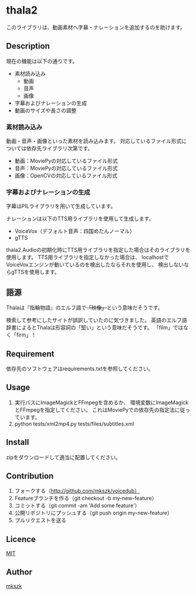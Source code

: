 # thala2
このライブラリは、動画素材へ字幕・ナレーションを追加するのを助けます。


## Description

現在の機能は以下の通りです。

- 素材読み込み
    - 動画
    - 音声
    - 画像
- 字幕およびナレーションの生成
- 動画のサイズや長さの調整


### 素材読み込み

動画・音声・画像といった素材を読み込みます。
対応しているファイル形式については依存先ライブラリ次第です。

- 動画：MoviePyの対応しているファイル形式
- 音声：MoviePyの対応しているファイル形式
- 画像：OpenCVの対応しているファイル形式


### 字幕およびナレーションの生成

字幕はPILライブラリを用いて生成しています。

ナレーションは以下のTTS用ライブラリを使用して生成します。

- VoiceVox（デフォルト音声：四国めたんノーマル）
- gTTS

thala2.Audioの初期化時にTTS用ライブラリを指定した場合はそのライブラリを使用します。
TTS用ライブラリを指定しなかった場合は、
localhostでVoiceVoxエンジンが動いているのを検出したならそれを使用し、
検出しないならgTTSを使用します。

## 語源

Thalaは『指輪物語』のエルフ語で<del>「映像」</del>という意味だそうです。

検索して参考にしたサイトが誤訳していたのに気づきました。
英語のエルフ語辞書によるとThalaは形容詞の「堅い」という意味だそうです。
「film」ではなく「firm」！


## Requirement

依存先のソフトウェアはrequirements.txtを参照してください。


## Usage

 1. 実行パスにImageMagickとFFmpegを含めるか、
    環境変数にImageMagickとFFmpegを指定してください。
    これはMoviePyでの依存先の指定法に従っています。
 2. python tests/xml2mp4.py tests/files/subtitles.xml


## Install

zipをダウンロードして適当に配置してください。


## Contribution

 1. フォークする（http://github.com/mkszk/voicedub）
 2. Featureブランチを作る（git checkout -b my-new-feature）
 3. コミットする（git commit -am 'Add some feature'）
 4. 公開リポジトリにプッシュする（git push origin my-new-feature）
 5. プルリクエストを送る


## Licence

[MIT](https://github.com/tcnksm/tool/blob/master/LICENCE)

## Author

[mkszk](https://github.com/mkszk)
